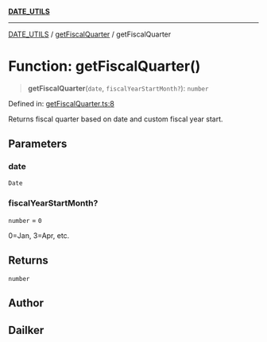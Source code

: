 [**DATE_UTILS**](../../README.md)

***

[DATE_UTILS](../../README.md) / [getFiscalQuarter](../README.md) / getFiscalQuarter

# Function: getFiscalQuarter()

> **getFiscalQuarter**(`date`, `fiscalYearStartMonth?`): `number`

Defined in: [getFiscalQuarter.ts:8](https://github.com/dailker/everyutil/blob/8aea75a123d1c8f9816646c45d1769cd1efa4eac/src/date/getFiscalQuarter.ts#L8)

Returns fiscal quarter based on date and custom fiscal year start.

## Parameters

### date

`Date`

### fiscalYearStartMonth?

`number` = `0`

0=Jan, 3=Apr, etc.

## Returns

`number`

## Author

## Dailker
